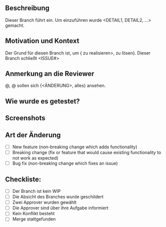 ## Beschreibung
Dieser Branch führt <FUNKTION> ein.
Um <FUNKTION> einzuführen wurde <DETAIL1,  DETAIL2, ...> gemacht.

## Motivation und Kontext
Der Grund für diesen Branch ist, um {<ABSICHT> zu realisieren>, <PROBLEM> zu lösen}.
Dieser Branch schließt <ISSUE#>

## Anmerkung an die Reviewer
@<Reviewer1>, @<Reviewer2> sollen sich {<ÄNDERUNG>, alles} ansehen.

## Wie wurde es getestet?
<!--- Please describe in detail how you tested your changes. -->
<!--- Include details of your testing environment, tests ran to see how -->
<!--- your change affects other areas of the code, etc. -->

## Screenshots

## Art der Änderung
- [ ] New feature (non-breaking change which adds functionality)
- [ ] Breaking change (fix or feature that would cause existing functionality to not work as expected)
- [ ] Bug fix (non-breaking change which fixes an issue)

## Checkliste:
- [ ] Der Branch ist kein WIP
- [ ] Die Absicht des Branches wurde geschildert
- [ ] Zwei Approver wurden gewählt
- [ ] Die Approver sind über ihre Aufgabe informiert
- [ ] Kein Konflikt besteht
- [ ] Merge stattgefunden